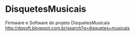 # DisquetesMusicais
Firmware e Software do projeto DisquetesMusicais
http://dqsoft.blogspot.com.br/search?q=disquetes+musicais
